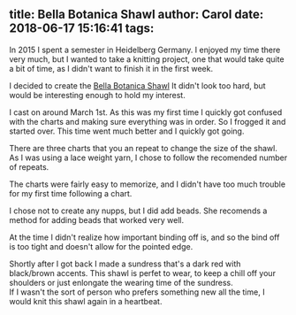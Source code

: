 title: Bella Botanica Shawl
author: Carol
date: 2018-06-17 15:16:41
tags:
---
In 2015 I spent a semester in Heidelberg Germany.  I enjoyed my time there very much, but I wanted to take a knitting project, one that would take quite a bit of time, as I didn't want to finish it in the first week.  

I decided to create the [Bella Botanica Shawl] It didn't look too hard, but would be interesting enough to hold my interest.  

I cast on around March 1st.  As this was my first time I quickly got confused with the charts and making sure everything was in order.  So I frogged it and started over.  This time went much better and I quickly got going.

There are three charts that you an repeat to change the size of the shawl.  As I was using a lace weight yarn, I chose to follow the recomended number of repeats.  

The charts were fairly easy to memorize, and I didn't have too much trouble for my first time following a chart.  

I chose not to create any nupps, but I did add beads.  She recomends a method for adding beads that worked very well.  

At the time I didn't realize how important binding off is, and so the bind off is too tight and doesn't allow for the pointed edge.  

Shortly after I got back I made a sundress that's a dark red with black/brown accents.  This shawl is perfet to wear, to keep a chill off your shoulders or just enlongate the wearing time of the sundress.  
If I wasn't the sort of person who prefers something new all the time, I would knit this shawl again in a heartbeat.  

[Bella Botanica Shawl]: https://www.ravelry.com/patterns/library/bella-botanica-shawl